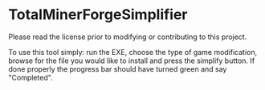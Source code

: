 # TotalMinerForgeSimplifier
Please read the license prior to modifying or contributing to this project.

To use this tool simply: run the EXE, choose the type of game modification, browse for the file you would like to install and press the simplify button.
If done properly the progress bar should have turned green and say "Completed".
